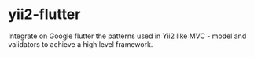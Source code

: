 # yii2-flutter
Integrate on Google flutter the patterns used in Yii2 like MVC - model and validators to achieve a high level framework. 
